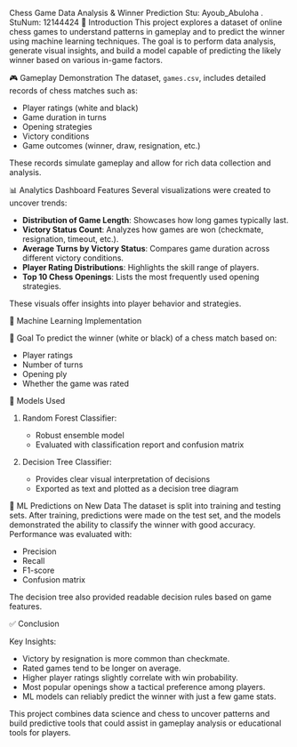 
Chess Game Data Analysis & Winner Prediction
Stu: Ayoub_Abuloha . StuNum: 12144424
📌 Introduction
This project explores a dataset of online chess games to understand patterns in gameplay and to predict the winner using machine learning techniques. The goal is to perform data analysis, generate visual insights, and build a model capable of predicting the likely winner based on various in-game factors.


🎮 Gameplay Demonstration
The dataset, `games.csv`, includes detailed records of chess matches such as:
- Player ratings (white and black)
- Game duration in turns
- Opening strategies
- Victory conditions
- Game outcomes (winner, draw, resignation, etc.)

These records simulate gameplay and allow for rich data collection and analysis.


📊 Analytics Dashboard Features
Several visualizations were created to uncover trends:
- **Distribution of Game Length**: Showcases how long games typically last.
- **Victory Status Count**: Analyzes how games are won (checkmate, resignation, timeout, etc.).
- **Average Turns by Victory Status**: Compares game duration across different victory conditions.
- **Player Rating Distributions**: Highlights the skill range of players.
- **Top 10 Chess Openings**: Lists the most frequently used opening strategies.

These visuals offer insights into player behavior and strategies.


🤖 Machine Learning Implementation

🎯 Goal
To predict the winner (white or black) of a chess match based on:
- Player ratings
- Number of turns
- Opening ply
- Whether the game was rated

🔧 Models Used
1. Random Forest Classifier:
   - Robust ensemble model
   - Evaluated with classification report and confusion matrix

2. Decision Tree Classifier:
   - Provides clear visual interpretation of decisions
   - Exported as text and plotted as a decision tree diagram


🧪 ML Predictions on New Data
The dataset is split into training and testing sets. After training, predictions were made on the test set, and the models demonstrated the ability to classify the winner with good accuracy. Performance was evaluated with:
- Precision
- Recall
- F1-score
- Confusion matrix

The decision tree also provided readable decision rules based on game features.


✅ Conclusion

Key Insights:
- Victory by resignation is more common than checkmate.
- Rated games tend to be longer on average.
- Higher player ratings slightly correlate with win probability.
- Most popular openings show a tactical preference among players.
- ML models can reliably predict the winner with just a few game stats.

This project combines data science and chess to uncover patterns and build predictive tools that could assist in gameplay analysis or educational tools for players.

